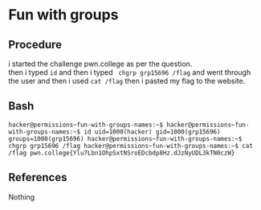 # Fun with groups

## Procedure
i started the challenge pwn.college
as per the question.  
then i typed `id` and then i typed ` chgrp grp15696 /flag` and went through the user and then i used `cat /flag`
then i pasted my flag to the website.

## Bash
`hacker@permissions~fun-with-groups-names:~$
hacker@permissions~fun-with-groups-names:~$ id
uid=1000(hacker) gid=1000(grp15696) groups=1000(grp15696)
hacker@permissions~fun-with-groups-names:~$ chgrp grp15696 /flag
hacker@permissions~fun-with-groups-names:~$ cat /flag
pwn.college{Ylu7Lbn1OhpSxtNSroEDcbdp8Hz.dJzNyUDL3kTN0czW}`

## References
Nothing
